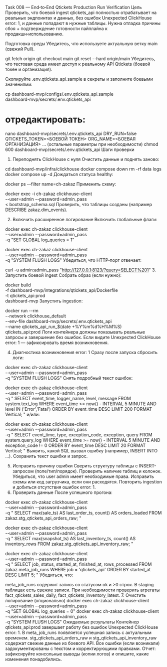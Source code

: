 Task 008 — End‑to‑End Qtickets Production Run Verification
Цель
Проверить, что боевой ingest qtickets_api полностью отрабатывает на реальных эндпоинтах и данных, без ошибок Unexpected ClickHouse error: 1, и данные попадают в нужные таблицы. Нужна отладка причины сбоя + подтверждение готовности пайплайна к продакшн‑использованию.

Подготовка среды
Убедитесь, что используете актуальную ветку main (свежий Pull).

git fetch origin
git checkout main
git reset --hard origin/main
Убедитесь, что тестовая среда имеет доступ к реальному API Qtickets (боевой токен и организация).

Скопируйте .env.qtickets_api.sample в секреты и заполните боевыми значениями:

cp dashboard-mvp/configs/.env.qtickets_api.sample \
   dashboard-mvp/secrets/.env.qtickets_api

# отредактировать:
nano dashboard-mvp/secrets/.env.qtickets_api
  DRY_RUN=false
  QTICKETS_TOKEN=<БОЕВОЙ ТОКЕН>
  ORG_NAME=<БОЕВАЯ ОРГАНИЗАЦИЯ>
  ... (остальные параметры при необходимости)
chmod 600 dashboard-mvp/secrets/.env.qtickets_api
Шаги проверки
1. Переподнять ClickHouse с нуля
Очистить данные и поднять заново:

cd dashboard-mvp/infra/clickhouse
docker compose down
rm -rf data logs
docker compose up -d
Дождаться статуса healthy:

docker ps --filter name=ch-zakaz
Применить схему:

docker exec -i ch-zakaz clickhouse-client \
  --user=admin --password=admin_pass \
  < bootstrap_schema.sql
Проверить, что таблицы созданы (например DESCRIBE zakaz.dim_events).

2. Включить расширенное логирование
Включить глобальные флаги:

docker exec ch-zakaz clickhouse-client \
  --user=admin --password=admin_pass \
  -q "SET GLOBAL log_queries = 1"

docker exec ch-zakaz clickhouse-client \
  --user=admin --password=admin_pass \
  -q "SYSTEM FLUSH LOGS"
Убедиться, что HTTP‑порт отвечает:

curl -u admin:admin_pass "http://127.0.0.1:8123/?query=SELECT%201"
3. Запустить боевой ingest
Собрать образ (если нужно):

docker build \
  -f dashboard-mvp/integrations/qtickets_api/Dockerfile \
  -t qtickets_api:prod \
  dashboard-mvp
Запустить ingestion:

docker run --rm \
  --network clickhouse_default \
  --env-file dashboard-mvp/secrets/.env.qtickets_api \
  --name qtickets_api_run_$(date +%Y%m%d%H%M%S) \
  qtickets_api:prod
Логи контейнера должны показывать реальные запросы и завершение без ошибок.
Если видите Unexpected ClickHouse error: 1 — зафиксировать время возникновения.

4. Диагностика возникновения error: 1
Сразу после запуска сбросить логи:

docker exec ch-zakaz clickhouse-client \
  --user=admin --password=admin_pass \
  -q "SYSTEM FLUSH LOGS"
Снять подробный текст ошибок:

docker exec ch-zakaz clickhouse-client \
  --user=admin --password=admin_pass \
  -q "
    SELECT event_time,
           logger_name,
           level,
           message
    FROM system.text_log
    WHERE event_time >= now() - INTERVAL 5 MINUTE
      AND level IN ('Error','Fatal')
    ORDER BY event_time DESC
    LIMIT 200
    FORMAT Vertical;
  "
и/или:

docker exec ch-zakaz clickhouse-client \
  --user=admin --password=admin_pass \
  -q "
    SELECT event_time,
           type,
           exception_code,
           exception,
           query
    FROM system.query_log
    WHERE event_time >= now() - INTERVAL 5 MINUTE
      AND exception_code != 0
    ORDER BY event_time DESC
    LIMIT 20
    FORMAT Vertical;
  "
Выявить, какой SQL вызвал ошибку (например, INSERT INTO ...). Сохранить текст ошибки и запрос.

5. Исправить причину ошибки
Сверить структуру таблицы с INSERT-запросом (поле/тип/порядок).
Проверить наличие таблиц и колонок.
Убедиться, что user admin имеет необходимые права.
Исправить схемы или код загрузчика, если они расходятся.
Повторить ingestion и добиться отсутствия ошибок error: 1.
6. Проверить данные
После успешного прогона:

docker exec ch-zakaz clickhouse-client \
  --user=admin --password=admin_pass \
  -q "
    SELECT max(sale_ts) AS last_order_ts,
           count() AS orders_loaded
    FROM zakaz.stg_qtickets_api_orders_raw;
  "

docker exec ch-zakaz clickhouse-client \
  --user=admin --password=admin_pass \
  -q "
    SELECT max(snapshot_ts) AS last_inventory_ts,
           count() AS inventory_rows
    FROM zakaz.stg_qtickets_api_inventory_raw;
  "

docker exec ch-zakaz clickhouse-client \
  --user=admin --password=admin_pass \
  -q "
    SELECT job, status, started_at, finished_at, rows_processed
    FROM zakaz.meta_job_runs
    WHERE job = 'qtickets_api'
    ORDER BY started_at DESC
    LIMIT 5;
  "
Убедиться, что:

meta_job_runs содержит запись со статусом ok и >0 строк.
В staging таблицах есть свежие записи.
При необходимости проверить агрегаты fact_qtickets_sales_daily, fact_qtickets_inventory_latest.
7. Очистить логирование (опционально)
docker exec ch-zakaz clickhouse-client \
  --user=admin --password=admin_pass \
  -q "SET GLOBAL log_queries = 0"
docker exec ch-zakaz clickhouse-client \
  --user=admin --password=admin_pass \
  -q "SYSTEM FLUSH LOGS"
Ожидаемые результаты
Контейнер qtickets_api:prod завершает работу без ошибок Unexpected ClickHouse error: 1.
В meta_job_runs появляется успешная запись с актуальным временем.
stg_qtickets_api_orders_raw и stg_qtickets_api_inventory_raw содержат свежие данные из боевого API.
Все ошибки (если возникали) задокументированы с текстом и корректирующими правками.
Отчет: зафиксируйте консольные выводы (копии логов) и опишите, какие изменения понадобились.